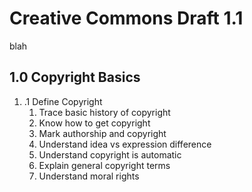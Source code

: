# Creative Commons Draft 1.1
blah

## 1.0 Copyright Basics

1. .1 Define Copyright
    1.  Trace basic history of copyright
    2.  Know how to get copyright
    3. Mark authorship and copyright
    4. Understand idea vs expression difference
    5. Understand copyright is automatic
    6. Explain general copyright terms
    7.  Understand moral rights
